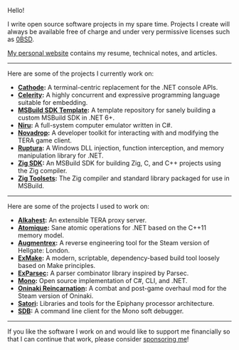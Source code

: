 Hello!

I write open source software projects in my spare time. Projects I create will
always be available free of charge and under very permissive licenses such as
[0BSD](https://opensource.org/licenses/0BSD).

[My personal website](https://alexrp.com) contains my resume, technical notes,
and articles.

---

Here are some of the projects I currently work on:

* **[Cathode](https://github.com/vezel-dev/cathode):** A terminal-centric
  replacement for the .NET console APIs.
* **[Celerity](https://github.com/vezel-dev/celerity):** A highly concurrent and
  expressive programming language suitable for embedding.
* **[MSBuild SDK Template](https://github.com/alexrp/msbuild-sdk-template):** A
  template repository for sanely building a custom MSBuild SDK in .NET 6+.
* **[Niru](https://github.com/vezel-dev/niru):** A full-system computer emulator
  written in C#.
* **[Novadrop](https://github.com/vezel-dev/novadrop):** A developer toolkit for
  interacting with and modifying the TERA game client.
* **[Ruptura](https://github.com/vezel-dev/ruptura):** A Windows DLL injection,
  function interception, and memory manipulation library for .NET.
* **[Zig SDK](https://github.com/vezel-dev/zig-msbuild-sdk):** An MSBuild SDK
  for building Zig, C, and C++ projects using the Zig compiler.
* **[Zig Toolsets](https://github.com/vezel-dev/zig-msbuild-toolsets):** The Zig
  compiler and standard library packaged for use in MSBuild.

---

Here are some of the projects I used to work on:

* **[Alkahest](https://github.com/tera-alkahest):** An extensible TERA proxy
  server.
* **[Atomique](https://github.com/alexrp/atomique):** Sane atomic operations for
  .NET based on the C++11 memory model.
* **[Augmentrex](https://github.com/alexrp/augmentrex):** A reverse engineering
  tool for the Steam version of Hellgate: London.
* **[ExMake](https://github.com/lycus/exmake):** A modern, scriptable,
  dependency-based build tool loosely based on Make principles.
* **[ExParsec](https://github.com/alexrp/ex_parsec):** A parser combinator
  library inspired by Parsec.
* **[Mono](https://github.com/mono/mono):** Open source implementation of C#,
  CLI, and .NET.
* **[Oninaki Reincarnation](https://github.com/alexrp/oninaki-reincarnation):**
  A combat and post-game overhaul mod for the Steam version of Oninaki.
* **[Satori](https://github.com/lycus/satori):** Libraries and tools for the
  Epiphany processor architecture.
* **[SDB](https://github.com/mono/sdb):** A command line client for the Mono
  soft debugger.

---

If you like the software I work on and would like to support me financially so
that I can continue that work, please consider
[sponsoring me](https://github.com/sponsors/alexrp)!
